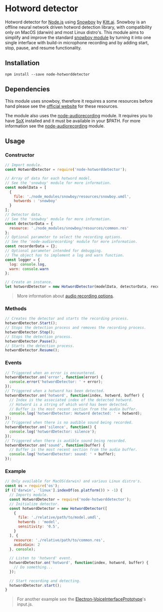 # Hotword detector
Hotword detector for [Node.js](https://nodejs.org/) using [Snowboy](https://snowboy.kitt.ai/) by [Kitt.ai](https://kitt.ai/). Snowboy is an offline neural network driven hotword detection library, with compatibility only on MacOS (darwin) and most Linux distro's. This module aims to simplify and improve the standard [snowboy module](https://github.com/Kitt-AI/snowboy) by turning it into one single interface with build-in microphone recording and by adding start, stop, pause, and resume functionality.

## Installation
```
npm install --save node-hotworddetector
```

## Dependencies
This module uses snowboy, therefore it requires a some resources before hand please see the [official website](https://snowboy.kitt.ai/) for these resources.

The module also uses the [node-audiorecording](https://github.com/RedKenrok/node-audiorecording) module. It requires you to have [SoX](http://sox.sourceforge.net/) installed and it must be available in your $PATH. For more information see the [node-audiorecording](https://github.com/RedKenrok/node-audiorecording) module.

## Usage

### Constructor
```javascript
// Import module.
const HotwordDetector = require('node-hotworddetector');

// Array of data for each hotword model.
// See the 'snowboy' module for more information.
const modelData = [
  {
    file: './node_modules/snowboy/resources/snowboy.umdl',
    hotwords : 'snowboy'
  }
];
// Detector data.
// See the 'snowboy' module for more information.
const detectorData = {
  resource: './node_modules/snowboy/resources/common.res'
};
// Optional parameter to select the recording options.
// See the 'node-audiorecording' module for more information.
const recorderData = {};
// Optional parameter intended for debugging.
// The object has to implement a log and warn function.
const logger = {
  log: console.log,
  warn: console.warn
};

// Create an instance.
let hotwordDetector = new HotwordDetector(modelData, detectorData, recorderData, logger);
```

> More information about [audio recording options](https://github.com/RedKenrok/node-audiorecorder#constructor).

### Methods
```javascript
// Creates the detector and starts the recording process.
hotwordDetector.Start();
// Stops the detection process and removes the recording process.
hotwordDetector.Stop();
// Stops the detection process.
hotwordDetector.Pause();
// Starts the detection process.
hotwordDetector.Resume();
```

### Events
```javascript
// Triggered when an error is encountered.
hotwordDetector.on('error', function(error) {
  console.error('hotwordDetector: ' + error);
});
// Triggered when a hotword has been detected.
hotwordDetector.on('hotword', function(index, hotword, buffer) {
  // Index is the associated index of the detected hotword.
  // Hotword is a string of which word has been detected.
  // Buffer is the most recent section from the audio buffer.
  console.log('hotwordDetector: Hotword detected: ' + hotword);
});
// Triggered when there is no audible sound being recorded.
hotwordDetector.on('silence', function() {
  console.log('hotwordDetector: silence');
});
// Triggered when there is audible sound being recorded.
hotwordDetector.on('sound', function(buffer) {
  // Buffer is the most recent section from the audio buffer.
  console.log('hotwordDetector: sound: ' + buffer);
});
```

### Example
```javascript
// Only available for MacOS(darwin) and various Linux distro's.
const os = require('os');
if (['darwin', 'linux'].indexOf(os.platform()) > -1) {
  // Imports module.
  const HotwordDetector = require('node-hotworddetector');
  // Initialize detector.
  const hotwordDetector = new HotwordDetector([
    {
      file: './relative/path/to/model.umdl',
      hotwords : 'model',
      sensitivity: '0.5',
    }
  ], {
    resource: './relative/path/to/common.res',
    audioGain: 2
  }, console);
  
  // Listen to 'hotword' event.
  hotwordDetector.on('hotword', function(index, hotword, buffer) {
	// Do something...
  });
  
  // Start recording and detecting.
  hotwordDetector.start();
}
```

> For another example see the [Electron-VoiceInterfacePrototype](https://github.com/RedKenrok/Electron-VoiceInterfacePrototype)'s input.js.
